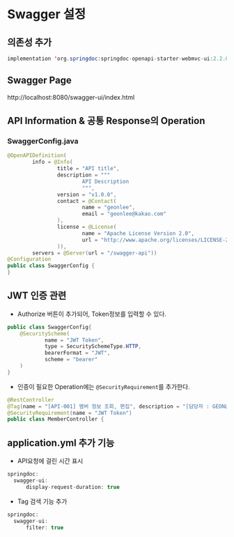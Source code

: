# Swagger 설정
## 의존성 추가
```java
implementation 'org.springdoc:springdoc-openapi-starter-webmvc-ui:2.2.0'
```
## Swagger Page
http://localhost:8080/swagger-ui/index.html

## API Information & 공통 Response의 Operation
### SwaggerConfig.java
```java
@OpenAPIDefinition(
        info = @Info(
                title = "API title",
                description = """
                        API Description
                        """,
                version = "v1.0.0",
                contact = @Contact(
                        name = "geonlee",
                        email = "geonlee@kakao.com"
                ),
                license = @License(
                        name = "Apache License Version 2.0",
                        url = "http://www.apache.org/licenses/LICENSE-2.0"
                )),
        servers = @Server(url = "/swagger-api"))
@Configuration
public class SwaggerConfig {
}
```

## JWT 인증 관련
- Authorize 버튼이 추가되어, Token정보를 입력할 수 있다.
```java
public class SwaggerConfig{
    @SecurityScheme(
            name = "JWT Token",
            type = SecuritySchemeType.HTTP,
            bearerFormat = "JWT",
            scheme = "bearer"
    )
}
```
- 인증이 필요한 Operation에는 `@SecurityRequirement`를 추가한다.
```java
@RestController
@Tag(name = "[API-001] 멤버 정보 조회, 편집", description = "[담당자 : GEONLEE]")
@SecurityRequirement(name = "JWT Token")
public class MemberController {
```

## application.yml 추가 기능
- API요청에 걸린 시간 표시
```java
springdoc:
  swagger-ui:
      display-request-duration: true
```
- Tag 검색 기능 추가
```java
springdoc:
  swagger-ui:
      filter: true
```